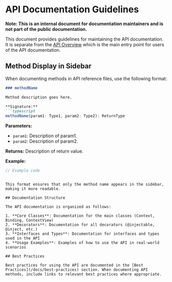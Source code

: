 # API Documentation Guidelines

**Note: This is an internal document for documentation maintainers and is not part of the public documentation.**

This document provides guidelines for maintaining the API documentation. It is separate from the [API Overview](./overview.md) which is the main entry point for users of the API documentation.

## Method Display in Sidebar

When documenting methods in API reference files, use the following format:

```markdown
### methodName

Method description goes here.

**Signature:**
```typescript
methodName(param1: Type1, param2: Type2): ReturnType
```

**Parameters:**
- `param1`: Description of param1.
- `param2`: Description of param2.

**Returns:** Description of return value.

**Example:**
```typescript
// Example code
```
```

This format ensures that only the method name appears in the sidebar, making it more readable.

## Documentation Structure

The API documentation is organized as follows:

1. **Core Classes**: Documentation for the main classes (Context, Binding, ContextView)
2. **Decorators**: Documentation for all decorators (@injectable, @inject, etc.)
3. **Interfaces and Types**: Documentation for interfaces and types used in the API
4. **Usage Examples**: Examples of how to use the API in real-world scenarios

## Best Practices

Best practices for using the API are documented in the [Best Practices](/docs/best-practices) section. When documenting API methods, include links to relevant best practices where appropriate.

